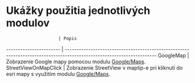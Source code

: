 # Ukážky použitia jednotlivých modulov

						| Popis
----------------------- | ---------------------------------------------------------------------------------------------------------------------
GoogleMap				| Zobrazenie Google mapy pomocou modulu [Google/Maps](https://github.com/xxxmatko/xDev.Gis/blob/master/Google/Maps.js).
StreetViewOnMapClick	| Zobrazenie StreetView v maptip-e pri kliknutí do esri mapy s využitím modulu [Google/Maps](https://github.com/xxxmatko/xDev.Gis/blob/master/Google/Maps.js).